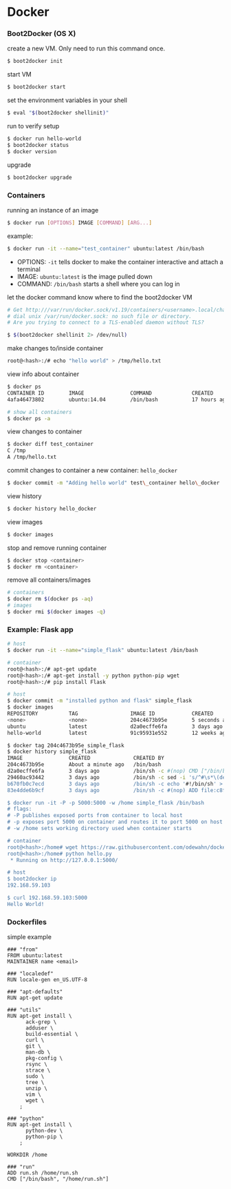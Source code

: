 # Docker

### Boot2Docker (OS X)
create a new VM. Only need to run this command once.
```sh
$ boot2docker init
```

start VM
```sh
$ boot2docker start
```

set the environment variables in your shell
```sh
$ eval "$(boot2docker shellinit)"
```

run to verify setup
```sh
$ docker run hello-world
$ boot2docker status
$ docker version
```

upgrade
```sh
$ boot2docker upgrade
```

### Containers
running an instance of an image
```sh
$ docker run [OPTIONS] IMAGE [COMMAND] [ARG...]
```

example:
```sh
$ docker run -it --name="test_container" ubuntu:latest /bin/bash
```
  * OPTIONS: `-it` tells docker to make the container interactive and attach a terminal
  * IMAGE: `ubuntu:latest` is the image pulled down
  * COMMAND: `/bin/bash` starts a shell where you can log in

let the docker command know where to find the boot2docker VM
```sh
# Get http:///var/run/docker.sock/v1.19/containers/<username>.local/changes:
# dial unix /var/run/docker.sock: no such file or directory.
# Are you trying to connect to a TLS-enabled daemon without TLS?

$ $(boot2docker shellinit 2> /dev/null)
```

make changes to/inside container
```sh
root@<hash>:/# echo "hello world" > /tmp/hello.txt
```

view info about container
```sh
$ docker ps
CONTAINER ID        IMAGE               COMMAND             CREATED             STATUS              PORTS               NAMES
4afa46473802        ubuntu:14.04        /bin/bash           17 hours ago        Up 39 seconds                           test_container

# show all containers
$ docker ps -a
```

view changes to container
```sh
$ docker diff test_container
C /tmp
A /tmp/hello.txt
```

commit changes to container a new container: `hello_docker`
```sh
$ docker commit -m "Adding hello world" test\_container hello\_docker
```

view history
```sh
$ docker history hello_docker
```

view images
```sh
$ docker images
```

stop and remove running container
```sh
$ docker stop <container>
$ docker rm <container>
```

remove all containers/images
```sh
# containers
$ docker rm $(docker ps -aq)
# images
$ docker rmi $(docker images -q)
```

### Example: Flask app
```sh
# host
$ docker run -it --name="simple_flask" ubuntu:latest /bin/bash

# container
root@<hash>:/# apt-get update
root@<hash>:/# apt-get install -y python python-pip wget
root@<hash>:/# pip install Flask

# host
$ docker commit -m "installed python and flask" simple_flask
$ docker images
REPOSITORY          TAG                 IMAGE ID            CREATED             VIRTUAL SIZE
<none>              <none>              204c4673b95e        5 seconds ago       355.2 MB
ubuntu              latest              d2a0ecffe6fa        3 days ago          188.4 MB
hello-world         latest              91c95931e552        12 weeks ago        910 B

$ docker tag 204c4673b95e simple_flask
$ docker history simple_flask
IMAGE               CREATED              CREATED BY                                      SIZE                COMMENT
204c4673b95e        About a minute ago   /bin/bash                                       166.8 MB            installed python and flask
d2a0ecffe6fa        3 days ago           /bin/sh -c #(nop) CMD ["/bin/bash"]             0 B
29460ac93442        3 days ago           /bin/sh -c sed -i 's/^#\s*\(deb.*universe\)$/   1.895 kB
b670fb0c7ecd        3 days ago           /bin/sh -c echo '#!/bin/sh' > /usr/sbin/polic   194.5 kB
83e4dde6b9cf        3 days ago           /bin/sh -c #(nop) ADD file:c8f078961a543cdefa   188.2 MB

$ docker run -it -P -p 5000:5000 -w /home simple_flask /bin/bash
# flags:
# -P publishes exposed ports from container to local host
# -p exposes port 5000 on container and routes it to port 5000 on host
# -w /home sets working directory used when container starts

# container
root@<hash>:/home# wget https://raw.githubusercontent.com/odewahn/docker-jumpstart/master/examples/hello.py
root@<hash>:/home# python hello.py
 * Running on http://127.0.0.1:5000/

# host
$ boot2docker ip
192.168.59.103

$ curl 192.168.59.103:5000
Hello World!
```

### Dockerfiles
simple example
```
### "from"
FROM ubuntu:latest
MAINTAINER name <email>

### "localedef"
RUN locale-gen en_US.UTF-8

### "apt-defaults"
RUN apt-get update

### "utils"
RUN apt-get install \
      ack-grep \
      adduser \
      build-essential \
      curl \
      git \
      man-db \
      pkg-config \
      rsync \
      strace \
      sudo \
      tree \
      unzip \
      vim \
      wget \
    ;

### "python"
RUN apt-get install \
      python-dev \
      python-pip \
    ;

WORKDIR /home

### "run"
ADD run.sh /home/run.sh
CMD ["/bin/bash", "/home/run.sh"]
```
